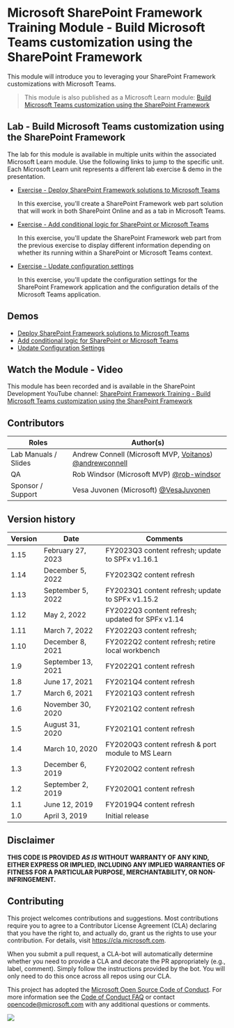 # Microsoft SharePoint Framework Training Module - Build Microsoft Teams customization using the SharePoint Framework

This module will introduce you to leveraging your SharePoint Framework customizations with Microsoft Teams.

> This module is also published as a Microsoft Learn module: [Build Microsoft Teams customization using the SharePoint Framework](https://docs.microsoft.com/learn/modules/sharepoint-spfx-teams-dev)

## Lab - Build Microsoft Teams customization using the SharePoint Framework

The lab for this module is available in multiple units within the associated Microsoft Learn module. Use the following links to jump to the specific unit. Each Microsoft Learn unit represents a different lab exercise & demo in the presentation.

- [Exercise - Deploy SharePoint Framework solutions to Microsoft Teams](https://docs.microsoft.com/learn/modules/sharepoint-spfx-teams-dev/3-exercise-deploy)

  In this exercise, you'll create a SharePoint Framework web part solution that will work in both SharePoint Online and as a tab in Microsoft Teams.

- [Exercise - Add conditional logic for SharePoint or Microsoft Teams](https://docs.microsoft.com/learn/modules/sharepoint-spfx-teams-dev/5-exercise-conditional-logic)

  In this exercise, you'll update the SharePoint Framework web part from the previous exercise to display different information depending on whether its running within a SharePoint or Microsoft Teams context.

- [Exercise - Update configuration settings](https://docs.microsoft.com/learn/modules/sharepoint-spfx-teams-dev/7-exercise-update-configuration-settings)

  In this exercise, you'll update the configuration settings for the SharePoint Framework application and the configuration details of the Microsoft Teams application.

## Demos

- [Deploy SharePoint Framework solutions to Microsoft Teams](./Demos/01-spfxteams)
- [Add conditional logic for SharePoint or Microsoft Teams](./Demos/02-spfxteams)
- [Update Configuration Settings](./Demos/03-spfxteams)

## Watch the Module - Video

This module has been recorded and is available in the SharePoint Development YouTube channel: [SharePoint Framework Training - Build Microsoft Teams customization using the SharePoint Framework](https://www.youtube.com/watch?v=Yfs3-qawJfA&list=PLR9nK3mnD-OV-RPXQ3Lco845qoEy7VJoc)

## Contributors

| Roles                | Author(s)                                                                                                      |
| -------------------- | -------------------------------------------------------------------------------------------------------------- |
| Lab Manuals / Slides | Andrew Connell (Microsoft MVP, [Voitanos](//github.com/voitanos)) [@andrewconnell](//github.com/andrewconnell) |
| QA                   | Rob Windsor (Microsoft MVP) [@rob-windsor](//github.com/rob-windsor)                               |
| Sponsor / Support    | Vesa Juvonen (Microsoft) [@VesaJuvonen](//github.com/VesaJuvonen)                                              |

## Version history

| Version |        Date        |                      Comments                      |
| ------- | ------------------ | -------------------------------------------------- |
| 1.15    | February 27, 2023  | FY2023Q3 content refresh; update to SPFx v1.16.1   |
| 1.14    | December 5, 2022   | FY2023Q2 content refresh                           |
| 1.13    | September 5, 2022  | FY2023Q1 content refresh; update to SPFx v1.15.2   |
| 1.12    | May 2, 2022        | FY2022Q3 content refresh; updated for SPFx v1.14   |
| 1.11    | March 7, 2022      | FY2022Q3 content refresh;                          |
| 1.10    | December 8, 2021   | FY2022Q2 content refresh; retire local workbench   |
| 1.9     | September 13, 2021 | FY2022Q1 content refresh                           |
| 1.8     | June 17, 2021      | FY2021Q4 content refresh                           |
| 1.7     | March 6, 2021      | FY2021Q3 content refresh                           |
| 1.6     | November 30, 2020  | FY2021Q2 content refresh                           |
| 1.5     | August 31, 2020    | FY2021Q1 content refresh                           |
| 1.4     | March 10, 2020     | FY2020Q3 content refresh & port module to MS Learn |
| 1.3     | December 6, 2019   | FY2020Q2 content refresh                           |
| 1.2     | September 2, 2019  | FY2020Q1 content refresh                           |
| 1.1     | June 12, 2019      | FY2019Q4 content refresh                           |
| 1.0     | April 3, 2019      | Initial release                                    |

## Disclaimer

**THIS CODE IS PROVIDED _AS IS_ WITHOUT WARRANTY OF ANY KIND, EITHER EXPRESS OR IMPLIED, INCLUDING ANY IMPLIED WARRANTIES OF FITNESS FOR A PARTICULAR PURPOSE, MERCHANTABILITY, OR NON-INFRINGEMENT.**

## Contributing

This project welcomes contributions and suggestions. Most contributions require you to agree to a
Contributor License Agreement (CLA) declaring that you have the right to, and actually do, grant us
the rights to use your contribution. For details, visit https://cla.microsoft.com.

When you submit a pull request, a CLA-bot will automatically determine whether you need to provide
a CLA and decorate the PR appropriately (e.g., label, comment). Simply follow the instructions
provided by the bot. You will only need to do this once across all repos using our CLA.

This project has adopted the [Microsoft Open Source Code of Conduct](https://opensource.microsoft.com/codeofconduct/).
For more information see the [Code of Conduct FAQ](https://opensource.microsoft.com/codeofconduct/faq/) or
contact [opencode@microsoft.com](mailto:opencode@microsoft.com) with any additional questions or comments.

<img src="https://telemetry.sharepointpnp.com/sp-dev-training-spfx-teams-dev" />
